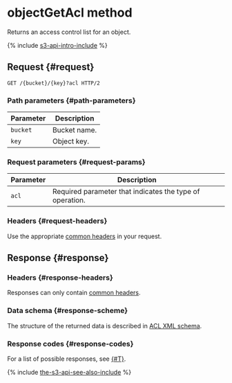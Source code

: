 # objectGetAcl method

Returns an access control list for an object.

{% include [s3-api-intro-include](../../../../_includes/storage/s3-api-intro-include.md) %}

## Request {#request}

```http
GET /{bucket}/{key}?acl HTTP/2
```

### Path parameters {#path-parameters}

Parameter | Description
----- | -----
`bucket` | Bucket name.
`key` | Object key.


### Request parameters {#request-params}

Parameter | Description
----- | -----
`acl` | Required parameter that indicates the type of operation.

### Headers {#request-headers}

Use the appropriate [common headers](../common-request-headers.md) in your request.

## Response {#response}

### Headers {#response-headers}

Responses can only contain [common headers](../common-response-headers.md).

### Data schema {#response-scheme}

The structure of the returned data is described in [ACL XML schema](xml-config.md).

### Response codes {#response-codes}

For a list of possible responses, see [{#T}](../response-codes.md).

{% include [the-s3-api-see-also-include](../../../../_includes/storage/the-s3-api-see-also-include.md) %}